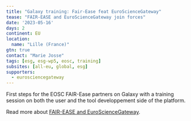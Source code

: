 ```yaml
---
title: "Galaxy training: Fair-Ease feat EuroScienceGateway"
tease: "FAIR-EASE and EuroScienceGateway join forces"
date: '2023-05-16'
days: 2
continent: EU
location:
  name: "Lille (France)"
gtn: true
contact: "Marie Josse"
tags: [esg, esg-wp5, eosc, training]
subsites: [all-eu, global, esg]
supporters:
  - eurosciencegateway
---
```


First steps for the EOSC FAIR-Ease partners on Galaxy with a training session on both the user and the tool developpement side of the platform.

Read more about [FAIR-EASE and EuroScienceGateway](https://eosc.eu/news/stronger-together-fair-ease-and-eurosciencegateway-join-forces).

